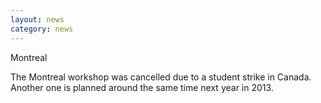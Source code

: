 ```yaml
---
layout: news
category: news
---
```

Montreal

The Montreal workshop was cancelled due to a student strike in Canada. Another one is planned around the same time next year in 2013.